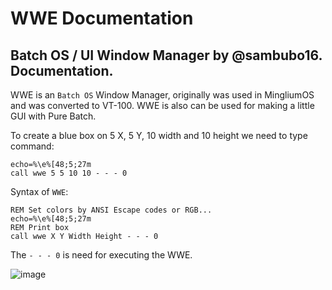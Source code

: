 # WWE Documentation
## Batch OS / UI Window Manager by @sambubo16. Documentation.
WWE is an `Batch OS` Window Manager, originally was used in MingliumOS and was converted to VT-100.
WWE is also can be used for making a little GUI with Pure Batch.

To create a blue box on 5 X, 5 Y, 10 width and 10 height we need to type command:

```
echo=%\e%[48;5;27m
call wwe 5 5 10 10 - - - 0
```

Syntax of `WWE`:

```
REM Set colors by ANSI Escape codes or RGB...
echo=%\e%[48;5;27m
REM Print box
call wwe X Y Width Height - - - 0
```

The `- - - 0` is need for executing the WWE.

![image](https://github.com/user-attachments/assets/a84082f9-9fae-4799-9ecd-3dd8de22a3c5)

